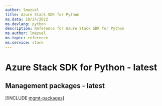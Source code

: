 ```yaml
---
author: lmazuel
title: Azure Stack SDK for Python
ms.data: 10/24/2022
ms.devlang: python
description: Reference for Azure Stack SDK for Python
ms.author: lmazuel
ms.topic: reference
ms.service: stack
---
```

# Azure Stack SDK for Python - latest

## Management packages - latest
[!INCLUDE [mgmt-packages](stack-mgmt-index.md)]